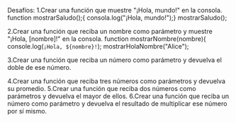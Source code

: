 Desafíos:
1.Crear una función que muestre "¡Hola, mundo!" en la consola.
function mostrarSaludo();{
consola.log("¡Hola, mundo!");}
mostrarSaludo();

2.Crear una función  que reciba un nombre como parámetro y muestre "¡Hola, [nombre]!" en la consola.
function mostrarNombre(nombre){
console.log(`¡Hola, ${nombre}!`);
mostrarHolaNombre("Alice");

3.Crear una función que reciba un número como parámetro y devuelva el doble de ese número.

4.Crear una función que reciba tres números como parámetros y devuelva su promedio.
5.Crear una función que reciba dos números como parámetros y devuelva el mayor de ellos.
6.Crear una función que reciba un número como parámetro y devuelva el resultado de multiplicar ese número por sí mismo.
